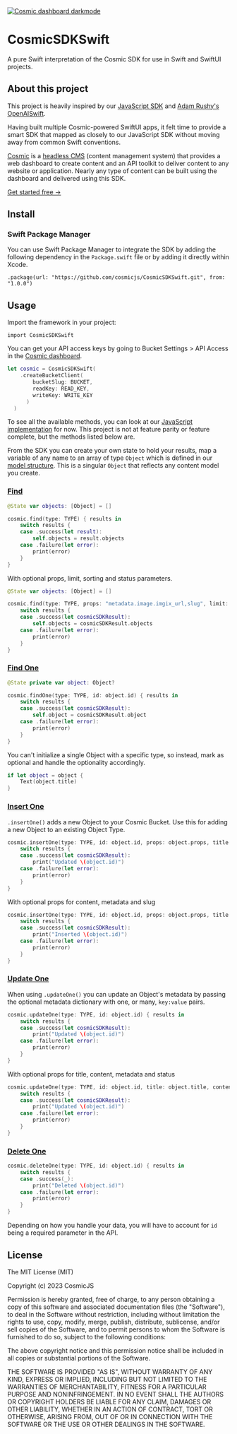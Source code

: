 <a href="https://app.cosmicjs.com/signup">
  <img src="https://imgix.cosmicjs.com/7d4c82a0-589d-11ee-8d99-6566412c38cc-GitHub.png?mask=corners&w=2000&auto=format&corner-radius=24,24,24,24" alt="Cosmic dashboard darkmode" />
</a>

# CosmicSDKSwift
A pure Swift interpretation of the Cosmic SDK for use in Swift and SwiftUI projects.

## About this project
This project is heavily inspired by our [JavaScript SDK](https://github.com/cosmicjs/cosmic-sdk-js) and [Adam Rushy's OpenAISwift](https://github.com/adamrushy/OpenAISwift/tree/main).

Having built multiple Cosmic-powered SwiftUI apps, it felt time to provide a smart SDK that mapped as closely to our JavaScript SDK without moving away from common Swift conventions.

[Cosmic](https://www.cosmicjs.com/) is a [headless CMS](https://www.cosmicjs.com/headless-cms) (content management system) that provides a web dashboard to create content and an API toolkit to deliver content to any website or application. Nearly any type of content can be built using the dashboard and delivered using this SDK.

[Get started free →](https://app.cosmicjs.com/signup)

## Install

### Swift Package Manager

You can use Swift Package Manager to integrate the SDK by adding the following dependency in the `Package.swift` file or by adding it directly within Xcode.

`.package(url: "https://github.com/cosmicjs/CosmicSDKSwift.git", from: "1.0.0")`

## Usage

Import the framework in your project:

`import CosmicSDKSwift`

You can get your API access keys by going to Bucket Settings > API Access in the [Cosmic dashboard](https://app.cosmicjs.com/login).

```swift
let cosmic = CosmicSDKSwift(
    .createBucketClient(
        bucketSlug: BUCKET, 
        readKey: READ_KEY, 
        writeKey: WRITE_KEY
      )
  )
```

To see all the available methods, you can look at our [JavaScript implementation](https://www.cosmicjs.com/docs/api/) for now. This project is not at feature parity or feature complete, but the methods listed below are.

From the SDK you can create your own state to hold your results, map a variable of any name to an array of type `Object` which is defined in our [model structure](https://www.cosmicjs.com/docs/api/objects#the-object-model). This is a singular `Object` that reflects any content model you create.

### [Find](https://www.cosmicjs.com/docs/api/objects#get-objects)

```swift
@State var objects: [Object] = []

cosmic.find(type: TYPE) { results in
    switch results {
    case .success(let result):
        self.objects = result.objects
    case .failure(let error):
        print(error)
    }
}
```

With optional props, limit, sorting and status parameters.

```swift
@State var objects: [Object] = []

cosmic.find(type: TYPE, props: "metadata.image.imgix_url,slug", limit: "10", sort: .random, status: .any) { results in
    switch results {
    case .success(let cosmicSDKResult):
        self.objects = cosmicSDKResult.objects
    case .failure(let error):
        print(error)
    }
}
```

### [Find One](https://www.cosmicjs.com/docs/api/objects#get-a-single-object-by-id)

```swift
@State private var object: Object?

cosmic.findOne(type: TYPE, id: object.id) { results in
    switch results {
    case .success(let cosmicSDKResult):
        self.object = cosmicSDKResult.object
    case .failure(let error):
        print(error)
    }
}
```

You can't initialize a single Object with a specific type, so instead, mark as optional and handle the optionality accordingly.

```swift
if let object = object {
    Text(object.title)
}
```

### [Insert One](https://www.cosmicjs.com/docs/api/objects#create-an-object)

`.insertOne()` adds a new Object to your Cosmic Bucket. Use this for adding a new Object to an existing Object Type.

```swift
cosmic.insertOne(type: TYPE, id: object.id, props: object.props, title: object.title) { results in
    switch results {
    case .success(let cosmicSDKResult):
        print("Updated \(object.id)")
    case .failure(let error):
        print(error)
    }
}
```

With optional props for content, metadata and slug

```swift
cosmic.insertOne(type: TYPE, id: object.id, props: object.props, title: object.title, content: object.content, metadata: ["key": "value"], slug: object.slug) { results in
    switch results {
    case .success(let cosmicSDKResult):
        print("Inserted \(object.id)")
    case .failure(let error):
        print(error)
    }
}
```

### [Update One](https://www.cosmicjs.com/docs/api/objects#update-an-object)

When using `.updateOne()` you can update an Object's metadata by passing the optional metadata dictionary with one, or many, `key:value` pairs.

```swift
cosmic.updateOne(type: TYPE, id: object.id) { results in
    switch results {
    case .success(let cosmicSDKResult):
        print("Updated \(object.id)")
    case .failure(let error):
        print(error)
    }
}
```

With optional props for title, content, metadata and status

```swift
cosmic.updateOne(type: TYPE, id: object.id, title: object.title, content: object.content, metadata: ["key": "value"], status: .published) { results in
    switch results {
    case .success(let cosmicSDKResult):
        print("Updated \(object.id)")
    case .failure(let error):
        print(error)
    }
}
```

### [Delete One](https://www.cosmicjs.com/docs/api/objects#delete-an-object)

```swift
cosmic.deleteOne(type: TYPE, id: object.id) { results in
    switch results {
    case .success(_):
        print("Deleted \(object.id)")
    case .failure(let error):
        print(error)
    }
}
```

Depending on how you handle your data, you will have to account for `id` being a required parameter in the API.

## License

The MIT License (MIT)

Copyright (c) 2023 CosmicJS

Permission is hereby granted, free of charge, to any person obtaining a copy of this software and associated documentation files (the "Software"), to deal in the Software without restriction, including without limitation the rights to use, copy, modify, merge, publish, distribute, sublicense, and/or sell copies of the Software, and to permit persons to whom the Software is furnished to do so, subject to the following conditions:

The above copyright notice and this permission notice shall be included in all copies or substantial portions of the Software.

THE SOFTWARE IS PROVIDED "AS IS", WITHOUT WARRANTY OF ANY KIND, EXPRESS OR IMPLIED, INCLUDING BUT NOT LIMITED TO THE WARRANTIES OF MERCHANTABILITY, FITNESS FOR A PARTICULAR PURPOSE AND NONINFRINGEMENT. IN NO EVENT SHALL THE AUTHORS OR COPYRIGHT HOLDERS BE LIABLE FOR ANY CLAIM, DAMAGES OR OTHER LIABILITY, WHETHER IN AN ACTION OF CONTRACT, TORT OR OTHERWISE, ARISING FROM, OUT OF OR IN CONNECTION WITH THE SOFTWARE OR THE USE OR OTHER DEALINGS IN THE SOFTWARE.
